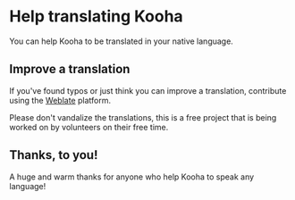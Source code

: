 # Help translating Kooha
You can help Kooha to be translated in your native language.

## Improve a translation
If you've found typos or just think you can improve a translation, contribute using the [Weblate](https://hosted.weblate.org/engage/kooha/) platform.

Please don't vandalize the translations, this is a free project that is being worked on by volunteers on their free time.

## Thanks, to you! 
A huge and warm thanks for anyone who help Kooha to speak any language!

